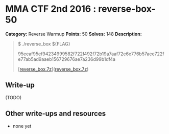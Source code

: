 # MMA CTF 2nd 2016 : reverse-box-50

**Category:** Reverse Warmup
**Points:** 50
**Solves:** 148
**Description:**

> $ ./reverse_box ${FLAG}
> 
> 95eeaf95ef94234999582f722f492f72b19a7aaf72e6e776b57aee722fe77ab5ad9aaeb156729676ae7a236d99b1df4a
> 
> 
> [[reverse_box.7z](./reverse_box.7z)]([reverse_box.7z](./reverse_box.7z))


## Write-up

(TODO)

## Other write-ups and resources

* none yet
